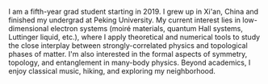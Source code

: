 I am a fifth-year grad student starting in 2019. I grew up in Xi'an, China and finished my undergrad at Peking University. My current interest lies in low-dimensional electron systems (moiré materials, quantum Hall systems, Luttinger liquid, etc.), where I apply theoretical and numerical tools to study the close interplay between strongly-correlated physics and topological phases of matter. I'm also interested in the formal aspects of symmetry, topology, and entanglement in many-body physics. Beyond academics, I enjoy classical music, hiking, and exploring my neighborhood.
